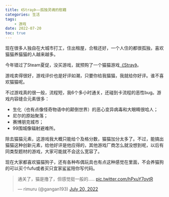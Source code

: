```yaml
---
title: 《Stray》——孤独灵魂的慰藉
categories: 生活
tags: 
    - 游戏
date: 2022-07-20
toc: true
---
```


现在很多人独自在大城市打工，住出租屋，合租还好，一个人住的都很孤独，喜欢猫猫养猫猫的人越来越多。

今年错过了Steam夏促，没买游戏，就预购了一个猫猫游戏[《Stray》](https://store.steampowered.com/app/1332010/Stray/)。

游戏卖得很好，游戏评价也是好评如潮，只要你给我猫猫，我就给你好评。谁不喜欢猫猫呢。

不过游戏真的很一般，流程短，我6个多小时通关，还碰到卡流程的恶性bug。游戏内容缝合元素很多：

- 生化（也有点像怪奇物语中的颠倒世界）的恶心变异病毒和大眼睛很哈人；
- 尼尔的原始聚落；
- 赛博朋克城市；
- 99围城像辐射避难所。

除去猫猫元素，这游戏我大概只能给个及格分数，猫猫加分太多了。不过，能搞出猫猫这种创新元素，给他好评是他应得的，其他游戏厂商怎么就没想到呢，以后有同类型题材的游戏，大家可能就不会这么宽容了。

现在大家都喜欢猫猫狗子，还有各种布偶玩具也有点这种感觉在里面，不会养猫狗的可以买个fufu或者买只宜家鲨鲨陪你写代码。

<blockquote class="twitter-tweet"><p lang="zh" dir="ltr">通关了，猫是撸了，但感觉挺一般的..... <a href="https://t.co/hPxuY7ovtR">pic.twitter.com/hPxuY7ovtR</a></p>&mdash; rimuru (@gangan193) <a href="https://twitter.com/gangan193/status/1549783052619878402?ref_src=twsrc%5Etfw">July 20, 2022</a></blockquote> <script async src="https://platform.twitter.com/widgets.js" charset="utf-8"></script>